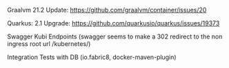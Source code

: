 Graalvm 21.2 Update: https://github.com/graalvm/container/issues/20

Quarkus: 2.1 Upgrade: https://github.com/quarkusio/quarkus/issues/19373

Swagger Kubi Endpoints (swagger seems to make a 302 redirect to the non ingress root url /kubernetes/)

Integration Tests with DB (io.fabric8, docker-maven-plugin)